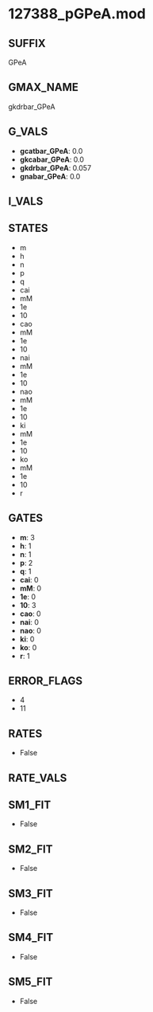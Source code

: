 # 127388_pGPeA.mod

## SUFFIX

GPeA

## GMAX_NAME

gkdrbar_GPeA

## G_VALS

- **gcatbar_GPeA**: 0.0
- **gkcabar_GPeA**: 0.0
- **gkdrbar_GPeA**: 0.057
- **gnabar_GPeA**: 0.0

## I_VALS


## STATES

- m
- h
- n
- p
- q
- cai
- mM
- 1e
- 10
- cao
- mM
- 1e
- 10
- nai
- mM
- 1e
- 10
- nao
- mM
- 1e
- 10
- ki
- mM
- 1e
- 10
- ko
- mM
- 1e
- 10
- r

## GATES

- **m**: 3
- **h**: 1
- **n**: 1
- **p**: 2
- **q**: 1
- **cai**: 0
- **mM**: 0
- **1e**: 0
- **10**: 3
- **cao**: 0
- **nai**: 0
- **nao**: 0
- **ki**: 0
- **ko**: 0
- **r**: 1

## ERROR_FLAGS

- 4
- 11

## RATES

- False

## RATE_VALS


## SM1_FIT

- False

## SM2_FIT

- False

## SM3_FIT

- False

## SM4_FIT

- False

## SM5_FIT

- False

